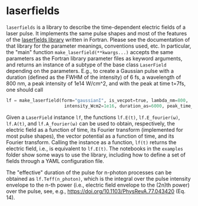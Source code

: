 # laserfields

`laserfields` is a library to describe the time-dependent electric fields of
a laser pulse. It implements the same pulse shapes and most of the features of
the [laserfields library](https://github.com/jfeist/laserfields) written in
Fortran. Please see the documentation of that library for the parameter
meanings, conventions used, etc. In particular, the "main" function
`make_laserfield(**kwargs...)` accepts the same parameters as the Fortran library
parameter files as keyword arguments, and returns an instance of a subtype of
the base class `LaserField` depending on the parameters. E.g., to create
a Gaussian pulse with a duration (defined as the FWHM of the intensity) of 6 fs,
a wavelength of 800 nm, a peak intensity of 1e14 W/cm^2, and with the peak at
time t=7fs, one should call
```python
lf = make_laserfield(form="gaussianI", is_vecpot=true, lambda_nm=800,
                      intensity_Wcm2=1e16, duration_as=6000, peak_time_as=7000)
```

Given a `LaserField` instance `lf`, the functions `lf.E(t)`,
`lf.E_fourier(ω)`, `lf.A(t)`, and `lf.A_fourier(ω)` can be used to obtain,
respectively, the electric field as a function of time, its Fourier transform
(implemented for most pulse shapes), the vector potential as a function of time,
and its Fourier transform. Calling the instance as a function, `lf(t)` returns
the electric field, i.e., is equivalent to `lf.E(t)`. The notebooks in the
`examples` folder show some ways to use the library, including how to define a
set of fields through a YAML configuration file.

The "effective" duration of the pulse for n-photon processes can be obtained as
`lf.Teff(n_photon)`, which is the integral over the pulse intensity envelope to
the n-th power (i.e., electric field envelope to the (2n)th power)
over the pulse, see, e.g., https://doi.org/10.1103/PhysRevA.77.043420 (Eq. 14).

